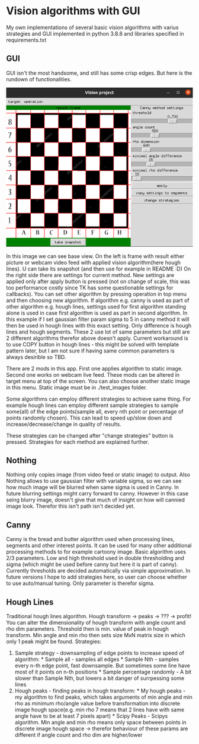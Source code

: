 # Vision algorithms with GUI
My own implementations of several basic vision algorithms with varius strategies and GUI implemented in python 3.8.8 and libraries specified in requirements.txt

## GUI
GUI isn't the most handsome, and still has some crisp edges. But here is the rundown of functionalities.

![Base app view](https://github.com/DanielKarasek/vision_project/blob/main/doc_images/base_view_screenshot.png)

In this image we can see base view. On the left is frame with result either picture or webcam video feed with applied vision algorithm(here hough lines).
U can take its snapshot (and then use for example in README :D) On the right side there are settings for current method.
New settings are applied only after apply button is pressed (not on change of scale, this was too performance costly since TK has some questionable settings for callbacks).
You can set other algorithm by pressing operation in top menu and then choosing new algorithm.
If algorithm e.g. canny is used as part of other algorithm e.g. hough lines, settings used for first algorithm standing alone is used in case first algorithm is used as part in second algorithm. In this example if I set gaussian filter param sigma to 5 in canny method it will then be used in hough lines with this exact setting. Only difference is hough lines and hough segments. These 2 use lot of same parameters but still are 2 different algorithms therefor above doesn't apply. Current workaround is to use COPY button in hough lines - this might be solved with template pattern later, but I am not sure if having same common parameters is always desirible so TBD.

There are 2 mods in this app. First one applies algorithm to static image. Second one works on webcam live feed. These mods can be altered in target menu at top of the screen. You can also choose another static image in this menu. Static image must be in ./test_images folder.

Some algorithms can employ different strategies to achieve same thing. For example hough lines can employ different sample strategies to sample some(all) of the edge points(sample all, every nth point or percentage of points randomly chosen). This can lead to speed up/slow down and increase/decrease/change in quality of results.

These strategies can be changed after "change strategies" button is pressed. Strategies for each method are explained further.

 
## Nothing
Nothing only copies image (from video feed or static image) to output. Also Nothing allows to use gaussian filter with variable sigma, so we can see how much image will be blurred when same sigma is used in Canny. In future blurring settings might carry forward to canny. However in this case seing blurry image, doesn't give that much of insight on how will cannied image look. Therefor this isn't path isn't decided yet.

## Canny
Canny is the bread and butter algorithm used when processing lines, segments and other interest points. It can be used for many other additional processing methods to for example cartoony image. Basic algorithm uses 2/3 parameters. Low and high threshold used in double thresholding and sigma (which might be used before canny but here it is part of canny). Currently thresholds are decided automatically via simple approximation. In future versions I hope to add strategies here, so user can choose whether to use auto/manual tuning. Only parameter is therefor sigma.

## Hough Lines
Traditional hough lines algorithm. Hough transform -> peaks -> ??? -> profit! You can alter the dimensionality of hough transform with angle count and rho dim parameters. Threshold then is min. value of peak in hough transform. Min angle and min rho then sets size MxN matrix size in which only 1 peak might be found.
Strategies:
1. Sample strategy - downsampling of edge points to increase speed of algorithm:
        * Sample all - samples all edges
        * Sample Nth - samples every n-th edge point, fast downsample. But sometimes some line have most of it points on n-th positions
        * Sample percentage randomly - A bit slower than Sample Nth, but lowers a bit danger of surrpessing some lines
2. Hough peaks - finding peaks in hough transform:
        * My hough peaks - my algorithm to find peaks, which takes arguments of min angle and min rho as minimum rho/angle value before transformation into discrete image hough space(e.g. min rho 7 means that 2 lines have with same angle have to be at least 7 pixels apart)
        * Scipy Peaks - Scipys algorithm. Min angle and min rho means only space between points in discrete image hough space -> therefor behaviour of these params are different if angle count and rho dim are higher/lower
